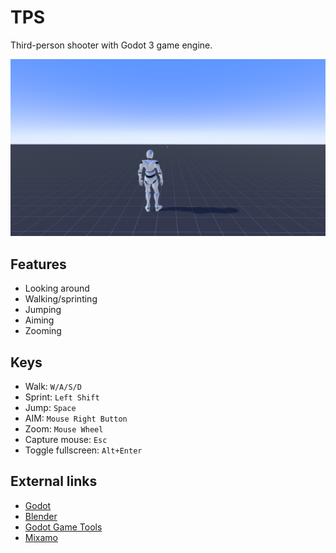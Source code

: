 # TPS

Third-person shooter with Godot 3 game engine.

![Screenshot](assets/screenshot.png)

## Features

- Looking around
- Walking/sprinting
- Jumping
- Aiming
- Zooming

## Keys

- Walk: `W/A/S/D`
- Sprint: `Left Shift`
- Jump: `Space`
- AIM: `Mouse Right Button`
- Zoom: `Mouse Wheel`
- Capture mouse: `Esc`
- Toggle fullscreen: `Alt+Enter`

## External links

- [Godot](https://godotengine.org/)
- [Blender](https://www.blender.org/)
- [Godot Game Tools](https://github.com/vini-guerrero/Godot_Game_Tools/)
- [Mixamo](https://www.mixamo.com/)
